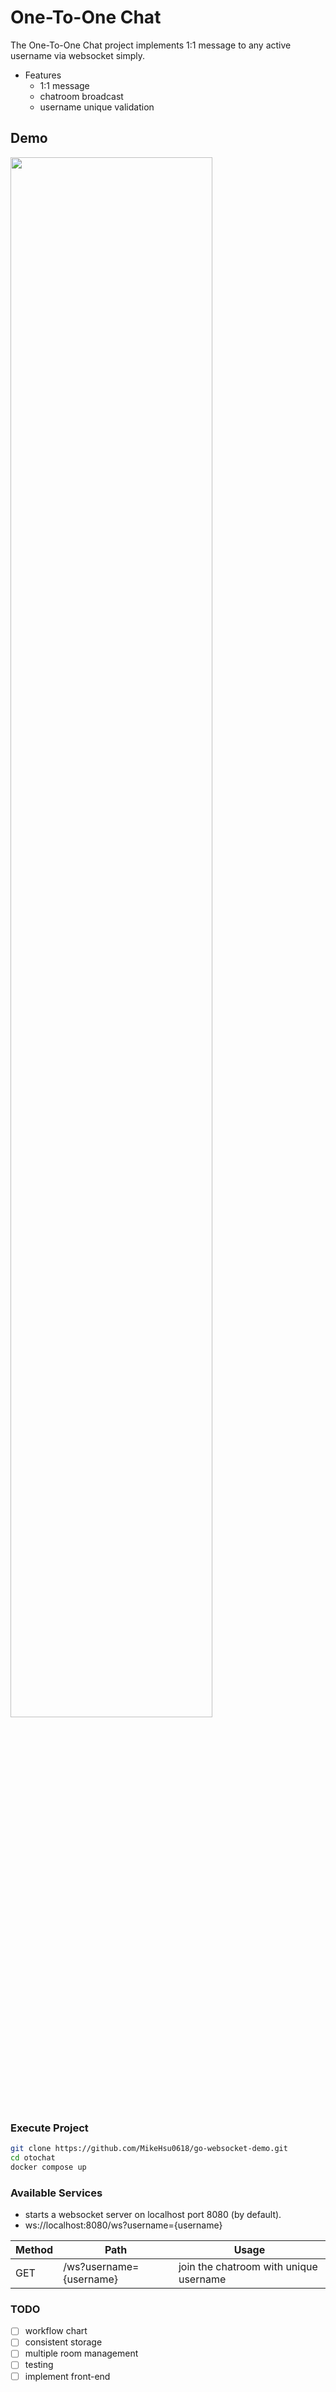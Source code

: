 # One-To-One Chat

The One-To-One Chat project implements 1:1 message to any active username via websocket simply.

- Features
  - 1:1 message
  - chatroom broadcast
  - username unique validation

## Demo

<img src="./asset/demo.gif" width="80%"/>

### Execute Project

````bash
git clone https://github.com/MikeHsu0618/go-websocket-demo.git
cd otochat
docker compose up
````

### Available Services

* starts a websocket server on localhost port 8080 (by default).
* ws://localhost:8080/ws?username={username}

| Method | Path                    | Usage                                  |
|--------|-------------------------|----------------------------------------|
| GET    | /ws?username={username} | join the chatroom with unique username |


### TODO

- [ ] workflow chart
- [ ] consistent storage
- [ ] multiple room management
- [ ] testing
- [ ] implement front-end 
